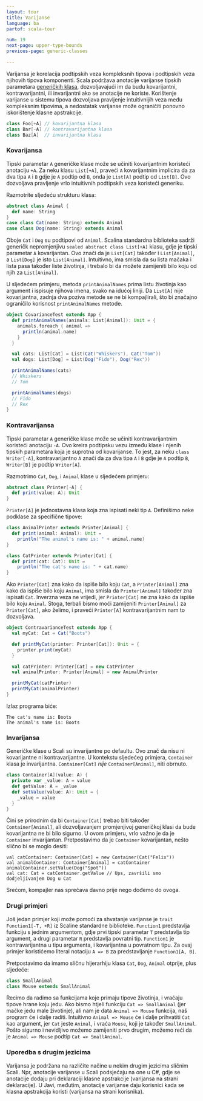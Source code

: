 ```yaml
---
layout: tour
title: Varijanse
language: ba
partof: scala-tour

num: 19
next-page: upper-type-bounds
previous-page: generic-classes

---
```


Varijansa je korelacija podtipskih veza kompleksnih tipova i podtipskih veza njihovih tipova komponenti. 
Scala podržava anotacije varijanse tipskih parametara [generičkih klasa](generic-classes.html), dozvoljavajući im da budu kovarijantni, kontravarijantni, ili invarijantni ako se anotacije ne koriste. 
Korištenje varijanse u sistemu tipova dozvoljava pravljenje intuitivnijih veza među kompleksnim tipovima, a nedostatak varijanse može ograničiti ponovno iskorištenje klasne apstrakcije.

```scala mdoc
class Foo[+A] // kovarijantna klasa
class Bar[-A] // kontravarijantna klasa
class Baz[A]  // invarijantna klasa
```

### Kovarijansa

Tipski parametar `A` generičke klase može se učiniti kovarijantnim koristeći anotaciju `+A`. 
Za neku klasu `List[+A]`, praveći `A` kovarijantnim implicira da za dva tipa `A` i `B` gdje je `A` podtip od `B`, onda je `List[A]` podtip od `List[B]`. 
Ovo dozvoljava pravljenje vrlo intuitivnih podtipskih veza koristeći generiku.

Razmotrite sljedeću strukturu klasa:

```scala mdoc
abstract class Animal {
  def name: String
}
case class Cat(name: String) extends Animal
case class Dog(name: String) extends Animal
```

Oboje `Cat` i `Dog` su podtipovi od `Animal`. 
Scalina standardna biblioteka sadrži generičk nepromjenjivu `sealed abstract class List[+A]` klasu, gdje je tipski parametar `A` kovarijantan.
Ovo znači da je `List[Cat]` također i `List[Animal]`, a `List[Dog]` je isto `List[Animal]`. 
Intuitivno, ima smisla da su lista mačaka i lista pasa također liste životinja, i trebalo bi da možete zamijeniti bilo koju od njih za `List[Animal]`.

U sljedećem primjeru, metoda `printAnimalNames` prima listu životinja kao argument i ispisuje njihova imena, svako na idućoj liniji. 
Da `List[A]` nije kovarijantna, zadnja dva poziva metode se ne bi kompajlirali, što bi značajno ograničilo korisnost `printAnimalNames` metode.

```scala mdoc
object CovarianceTest extends App {
  def printAnimalNames(animals: List[Animal]): Unit = {
    animals.foreach { animal =>
      println(animal.name)
    }
  }

  val cats: List[Cat] = List(Cat("Whiskers"), Cat("Tom"))
  val dogs: List[Dog] = List(Dog("Fido"), Dog("Rex"))

  printAnimalNames(cats)
  // Whiskers
  // Tom

  printAnimalNames(dogs)
  // Fido
  // Rex
}
```

### Kontravarijansa

Tipski parametar `A` generičke klase može se učiniti kontravarijantnim koristeći anotaciju `-A`. 
Ovo kreira podtipsku vezu između klase i njenih tipskih parametara koja je suprotna od kovarijanse.
To jest, za neku `class Writer[-A]`, kontravarijantno `A` znači da za dva tipa `A` i `B` gdje je `A` podtip `B`, `Writer[B]` je podtip `Writer[A]`.

Razmotrimo `Cat`, `Dog`, i `Animal` klase u sljedećem primjeru:

```scala mdoc
abstract class Printer[-A] {
  def print(value: A): Unit
}
```

`Printer[A]` je jednostavna klasa koja zna ispisati neki tip `A`. Definišimo neke podklase za specifične tipove:

```scala mdoc
class AnimalPrinter extends Printer[Animal] {
  def print(animal: Animal): Unit =
    println("The animal's name is: " + animal.name)
}

class CatPrinter extends Printer[Cat] {
  def print(cat: Cat): Unit =
    println("The cat's name is: " + cat.name)
}
```

Ako `Printer[Cat]` zna kako da ispiše bilo koju `Cat`, a `Printer[Animal]` zna kako da ispiše bilo koju `Animal`, 
ima smisla da `Printer[Animal]` također zna ispisati `Cat`. 
Inverzna veza ne vrijedi, jer `Printer[Cat]` ne zna kako da ispiše bilo koju `Animal`. 
Stoga, terbali bismo moći zamijeniti `Printer[Animal]` za `Printer[Cat]`, ako želimo, i praveći `Printer[A]` kontravarijantnim nam to dozvoljava.


```scala mdoc
object ContravarianceTest extends App {
  val myCat: Cat = Cat("Boots")

  def printMyCat(printer: Printer[Cat]): Unit = {
    printer.print(myCat)
  }

  val catPrinter: Printer[Cat] = new CatPrinter
  val animalPrinter: Printer[Animal] = new AnimalPrinter

  printMyCat(catPrinter)
  printMyCat(animalPrinter)
}
```

Izlaz programa biće:

```
The cat's name is: Boots
The animal's name is: Boots
```

### Invarijansa

Generičke klase u Scali su invarijantne po defaultu. 
Ovo znač da nisu ni kovarijantne ni kontravarijantne. 
U kontekstu sljedećeg primjera, `Container` klasa je invarijantna. 
`Container[Cat]` _nije_ `Container[Animal]`, niti obrnuto.

```scala mdoc
class Container[A](value: A) {
  private var _value: A = value
  def getValue: A = _value
  def setValue(value: A): Unit = {
    _value = value
  }
}
```

Čini se prirodnim da bi `Container[Cat]` trebao biti također `Container[Animal]`, ali dozvoljavanjem promjenjivoj generičkoj klasi da bude kovarijantna ne bi bilo sigurno. 
U ovom primjeru, vrlo važno je da je `Container` invarijantan. 
Pretpostavimo da je `Container` kovarijantan, nešto slično bi se moglo desiti:

```
val catContainer: Container[Cat] = new Container(Cat("Felix"))
val animalContainer: Container[Animal] = catContainer
animalContainer.setValue(Dog("Spot"))
val cat: Cat = catContainer.getValue // Ups, završili smo dodjeljivanjem Dog u Cat
```

Srećom, kompajler nas sprečava davno prije nego dođemo do ovoga.

### Drugi primjeri

Još jedan primjer koji može pomoći za shvatanje varijanse je `trait Function1[-T, +R]` iz Scaline standardne biblioteke. 
`Function1` predstavlja funkciju s jednim argumentom, gdje prvi tipski parametar `T` predstavlja tip argument, 
a drugi parametar `R` predstavlja povratni tip. 
`Function1` je kontravarijantna u tipu argumenta, i kovarijantna u povratnom tipu.
Za ovaj primjer koristićemo literal notaciju `A => B` za predstavljanje `Function1[A, B]`.

Pretpostavimo da imamo sličnu hijerarhiju klasa `Cat`, `Dog`, `Animal` otprije, plus sljedeće:

```scala mdoc
class SmallAnimal
class Mouse extends SmallAnimal
```

Recimo da radimo sa funkcijama koje primaju tipove životinja, i vraćaju tipove hrane koju jedu.
Ako bismo htjeli funkciju `Cat => SmallAnimal` (jer mačke jedu male životinje), ali nam je data `Animal => Mouse` funkcija, 
naš program će i dalje raditi. 
Intuitivno `Animal => Mouse` će i dalje prihvatiti `Cat` kao argument, jer `Cat` jeste `Animal`, i vraća `Mouse`, koji je također `SmallAnimal`. 
Pošto sigurno i nevidljivo možemo zamijeniti prvo drugim, možemo reći da je `Animal => Mouse` podtip `Cat => SmallAnimal`.

### Uporedba s drugim jezicima

Varijansa je podržana na različite načine u nekim drugim jezicima sličnim Scali.
Npr, anotacije varijanse u Scali podsjećaju na one u C#, gdje se anotacije dodaju pri deklaraciji klasne apstrakcije (varijansa na strani deklaracije). 
U Javi, međutim, anotacije varijanse daju korisnici kada se klasna apstrakcija koristi (varijansa na strani korisnika).

